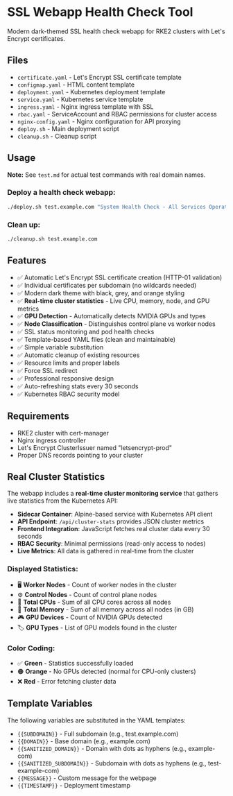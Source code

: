 # SSL Webapp Health Check Tool

Modern dark-themed SSL health check webapp for RKE2 clusters with Let's Encrypt certificates.

## Files

- `certificate.yaml` - Let's Encrypt SSL certificate template
- `configmap.yaml` - HTML content template  
- `deployment.yaml` - Kubernetes deployment template
- `service.yaml` - Kubernetes service template
- `ingress.yaml` - Nginx ingress template with SSL
- `rbac.yaml` - ServiceAccount and RBAC permissions for cluster access
- `nginx-config.yaml` - Nginx configuration for API proxying
- `deploy.sh` - Main deployment script
- `cleanup.sh` - Cleanup script

## Usage

**Note:** See `test.md` for actual test commands with real domain names.

### Deploy a health check webapp:
```bash
./deploy.sh test.example.com "System Health Check - All Services Operational"
```

### Clean up:
```bash
./cleanup.sh test.example.com
```

## Features

- ✅ Automatic Let's Encrypt SSL certificate creation (HTTP-01 validation)
- ✅ Individual certificates per subdomain (no wildcards needed)
- ✅ Modern dark theme with black, grey, and orange styling
- ✅ **Real-time cluster statistics** - Live CPU, memory, node, and GPU metrics
- ✅ **GPU Detection** - Automatically detects NVIDIA GPUs and types
- ✅ **Node Classification** - Distinguishes control plane vs worker nodes
- ✅ SSL status monitoring and pod health checks
- ✅ Template-based YAML files (clean and maintainable)
- ✅ Simple variable substitution
- ✅ Automatic cleanup of existing resources
- ✅ Resource limits and proper labels
- ✅ Force SSL redirect
- ✅ Professional responsive design
- ✅ Auto-refreshing stats every 30 seconds
- ✅ Kubernetes RBAC security model

## Requirements

- RKE2 cluster with cert-manager
- Nginx ingress controller
- Let's Encrypt ClusterIssuer named "letsencrypt-prod"
- Proper DNS records pointing to your cluster

## Real Cluster Statistics

The webapp includes a **real-time cluster monitoring service** that gathers live statistics from the Kubernetes API:

- **Sidecar Container**: Alpine-based service with Kubernetes API client
- **API Endpoint**: `/api/cluster-stats` provides JSON cluster metrics
- **Frontend Integration**: JavaScript fetches real cluster data every 30 seconds
- **RBAC Security**: Minimal permissions (read-only access to nodes)
- **Live Metrics**: All data is gathered in real-time from the cluster

### Displayed Statistics:
- 🖥️ **Worker Nodes** - Count of worker nodes in the cluster
- ⚙️ **Control Nodes** - Count of control plane nodes
- 🔢 **Total CPUs** - Sum of all CPU cores across all nodes
- 💾 **Total Memory** - Sum of all memory across all nodes (in GB)
- 🎮 **GPU Devices** - Count of NVIDIA GPUs detected
- 🏷️ **GPU Types** - List of GPU models found in the cluster

### Color Coding:
- ✅ **Green** - Statistics successfully loaded
- 🟠 **Orange** - No GPUs detected (normal for CPU-only clusters)
- ❌ **Red** - Error fetching cluster data

## Template Variables

The following variables are substituted in the YAML templates:

- `{{SUBDOMAIN}}` - Full subdomain (e.g., test.example.com)
- `{{DOMAIN}}` - Base domain (e.g., example.com)  
- `{{SANITIZED_DOMAIN}}` - Domain with dots as hyphens (e.g., example-com)
- `{{SANITIZED_SUBDOMAIN}}` - Subdomain with dots as hyphens (e.g., test-example-com)
- `{{MESSAGE}}` - Custom message for the webpage
- `{{TIMESTAMP}}` - Deployment timestamp
